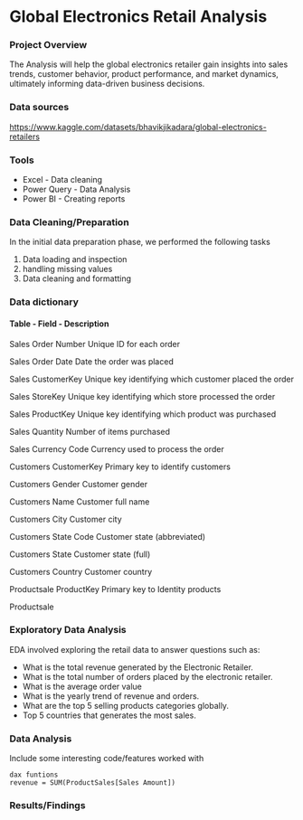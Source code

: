 # Global Electronics Retail Analysis

### Project Overview

The Analysis will help the global electronics retailer gain insights into sales trends, customer behavior, product performance, and market dynamics, ultimately informing data-driven business decisions.

### Data sources

https://www.kaggle.com/datasets/bhavikjikadara/global-electronics-retailers

### Tools

- Excel -  Data cleaning
- Power Query - Data Analysis
- Power BI - Creating reports

### Data Cleaning/Preparation

In the initial data preparation phase, we performed the following tasks
1. Data loading and inspection
2. handling missing values
3. Data cleaning and formatting

### Data dictionary

#### Table	-   Field		-	  Description	

 Sales		Order Number	  Unique ID for each order

Sales		Order Date		Date the order was placed

Sales		CustomerKey		Unique key identifying which customer placed the order

Sales		StoreKey			Unique key identifying which store processed the order

Sales		ProductKey		Unique key identifying which product was purchased

Sales		Quantity			Number of items purchased	

Sales		Currency Code	Currency used to process the order

Customers	CustomerKey		Primary key to identify customers	

Customers	Gender			Customer gender	

Customers	Name			Customer full name	

Customers	City				Customer city	

Customers	State Code		Customer state (abbreviated)

Customers	State			Customer state (full)

Customers	Country			Customer country

Productsale	ProductKey		Primary key to Identity products

Productsale



### Exploratory Data Analysis

EDA involved exploring the retail data to answer questions such as:

-	What is the total revenue generated by the Electronic Retailer.
-	What is the total number of orders placed by the electronic retailer.
-	What is the average order value
-	What is the yearly trend of revenue and orders.
-	What are the top 5 selling products categories globally.
-	Top 5  countries that generates the most sales.

### Data Analysis

Include some interesting code/features worked with

```power query
dax funtions
revenue = SUM(ProductSales[Sales Amount])
```

### Results/Findings







